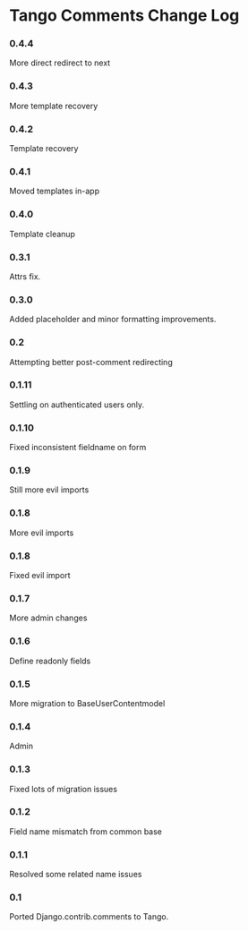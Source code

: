 # Tango Comments Change Log

### 0.4.4
More direct redirect to next

### 0.4.3
More template recovery

### 0.4.2
Template recovery

### 0.4.1
Moved templates in-app

### 0.4.0
Template cleanup

### 0.3.1
Attrs fix.

### 0.3.0
Added placeholder and minor formatting improvements.

### 0.2
Attempting better post-comment redirecting

### 0.1.11
Settling on authenticated users only.

### 0.1.10
Fixed inconsistent fieldname on form

### 0.1.9
Still more evil imports

### 0.1.8
More evil imports

### 0.1.8
Fixed evil import

### 0.1.7
More admin changes

### 0.1.6
Define readonly fields

### 0.1.5
More migration to BaseUserContentmodel

### 0.1.4 
Admin 

### 0.1.3 
Fixed lots of migration issues

### 0.1.2 
Field name mismatch from common base

### 0.1.1 
Resolved some related name issues

### 0.1
Ported Django.contrib.comments to Tango.
